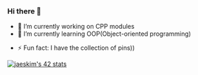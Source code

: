 ### Hi there 👋

<!--
**DaDvoy/DaDvoy** is a ✨ _special_ ✨ repository because its `README.md` (this file) appears on your GitHub profile.

Here are some ideas to get you started:
-->
- 🔭 I’m currently working on CPP modules
- 🌱 I’m currently learning OOP(Object-oriented programming)
<!--
- 👯 I’m looking to collaborate on ...
- 🤔 I’m looking for help with ...
- 💬 Ask me about ...
- 📫 How to reach me: ...
- 😄 Pronouns: ...
-->
- ⚡ Fun fact: I have the collection of pins))

[![jaeskim's 42 stats](https://badge42.herokuapp.com/api/stats/lmushroo?darkmode=true)](https://github.com/DaDvoy)
